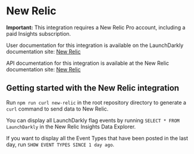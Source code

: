 # New Relic

**Important:** This integration requires a New Relic Pro account, including a paid Insights subscription.

User documentation for this integration is available on the LaunchDarkly documentation site: [New Relic](https://example.com)

API documentation for this integration is available at the New Relic documentation site: [New Relic](https://docs.newrelic.com/docs/insights/insights-data-sources/custom-data/introduction-event-api)

## Getting started with the New Relic integration

Run `npm run curl new-relic` in the root repository directory to generate a `curl` command to send data to New Relic.

You can display all LaunchDarkly flag events by running `SELECT * FROM LaunchDarkly` in the New Relic Insights Data Explorer.

If you want to display all the Event Types that have been posted in the last day, run `SHOW EVENT TYPES SINCE 1 day ago`.

